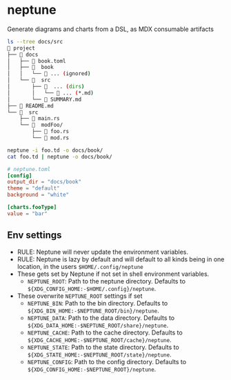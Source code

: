 # neptune
Generate diagrams and charts from a DSL, as MDX consumable artifacts

```bash
ls --tree docs/src
󱧼 project
├── 󱧼 docs
│   ├──  book.toml
│   ├── 󱧼  book
│   │   └──  ... (ignored)
│   └── 󱧼  src
│       ├── 󱧼  ... (dirs)
│       │   └──  ... (*.md)
│       └──  SUMMARY.md
├──  README.md
└── 󱧼  src
    ├──  main.rs
    └── 󱧼  modFoo/
        ├──  foo.rs
        └──  mod.rs
```


```bash
neptune -i foo.td -o docs/book/
cat foo.td | neptune -o docs/book/
```

```toml
# neptune.toml
[config]
output_dir = "docs/book"
theme = "default"
background = "white"

[charts.fooType]
value = "bar"
```

## Env settings

- RULE: Neptune will never update the environment variables.
- RULE: Neptune is lazy by default and will default to all kinds being in one location, in the users `$HOME/.config/neptune`
- These gets set by Neptune if not set in shell environment variables.
  - `NEPTUNE_ROOT`: Path to the neptune directory. Defaults to `${XDG_CONFIG_HOME:-$HOME/.config}/neptune`.
- These overwrite `NEPTUNE_ROOT` settings if set
  - `NEPTUNE_BIN`: Path to the bin directory. Defaults to `${XDG_BIN_HOME:-$NEPTUNE_ROOT/bin}/neptune`.
  - `NEPTUNE_DATA`: Path to the data directory. Defaults to `${XDG_DATA_HOME:-$NEPTUNE_ROOT/share}/neptune`.
  - `NEPTUNE_CACHE`: Path to the cache directory. Defaults to `${XDG_CACHE_HOME:-$NEPTUNE_ROOT/cache}/neptune`.
  - `NEPTUNE_STATE`: Path to the state directory. Defaults to `${XDG_STATE_HOME:-$NEPTUNE_ROOT/state}/neptune`.
  - `NEPTUNE_CONFIG`: Path to the config directory. Defaults to `${XDG_CONFIG_HOME:-$NEPTUNE_ROOT}/neptune`.
